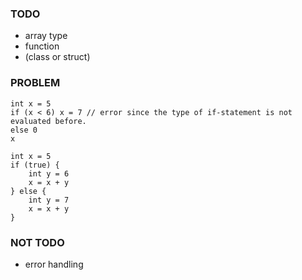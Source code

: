 ### TODO

- array type
- function
- (class or struct)

### PROBLEM

```
int x = 5
if (x < 6) x = 7 // error since the type of if-statement is not evaluated before.
else 0
x
```

```
int x = 5
if (true) {
    int y = 6
    x = x + y
} else {
    int y = 7
    x = x + y
}
```

### NOT TODO

- error handling

